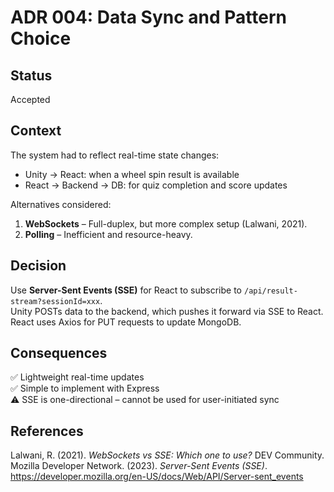 # ADR 004: Data Sync and Pattern Choice

## Status
Accepted

## Context
The system had to reflect real-time state changes:
- Unity → React: when a wheel spin result is available
- React → Backend → DB: for quiz completion and score updates

Alternatives considered:
1. **WebSockets** – Full-duplex, but more complex setup (Lalwani, 2021).
2. **Polling** – Inefficient and resource-heavy.

## Decision
Use **Server-Sent Events (SSE)** for React to subscribe to `/api/result-stream?sessionId=xxx`.  
Unity POSTs data to the backend, which pushes it forward via SSE to React.  
React uses Axios for PUT requests to update MongoDB.

## Consequences
✅ Lightweight real-time updates  
✅ Simple to implement with Express  
⚠️ SSE is one-directional – cannot be used for user-initiated sync

## References
Lalwani, R. (2021). *WebSockets vs SSE: Which one to use?* DEV Community.  
Mozilla Developer Network. (2023). *Server-Sent Events (SSE)*. https://developer.mozilla.org/en-US/docs/Web/API/Server-sent_events
